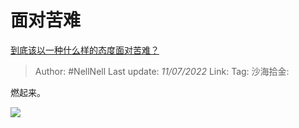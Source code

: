 # 面对苦难
[到底该以一种什么样的态度面对苦难？](https://www.zhihu.com/question/541031407/answer/2563705188)

> Author: #NellNell
> Last update: *11/07/2022*
> Link:
> Tag:
> 沙海拾金:

燃起来。

![](https://pic4.zhimg.com/50/v2-e6c949e0fe6f893b2dace6f34b3633e9_720w.jpg?source=1940ef5c)
